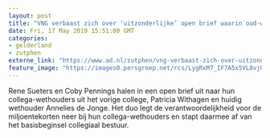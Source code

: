 ```yaml
---
layout: post
title: "VNG verbaast zich over ‘uitzonderlijke’ open brief waarin oud-wethouders Zutphen collega's aanvallen"
date: Fri, 17 May 2019 15:51:00 GMT
categories: 
- gelderland 
- zutphen 
externe_link: "https://www.ad.nl/zutphen/vng-verbaast-zich-over-uitzonderlijke-open-brief-waarin-oud-wethouders-zutphen-collega-s-aanvallen~ad5a46e0/"
feature_image: "https://images0.persgroep.net/rcs/LygRxM7_IF7A5x5VL8vjQzuncyg/diocontent/120628072/_fitwidth/400/?appId=21791a8992982cd8da851550a453bd7f&quality=0.7"
---
```


Rene Sueters en Coby Pennings halen in een open brief uit naar hun collega-wethouders uit het vorige college, Patricia Withagen en huidig wethouder Annelies de Jonge. Het duo legt de verantwoordelijkheid voor de miljoentekorten neer bij hun collega-wethouders en stapt daarmee af van het basisbeginsel collegiaal bestuur.
